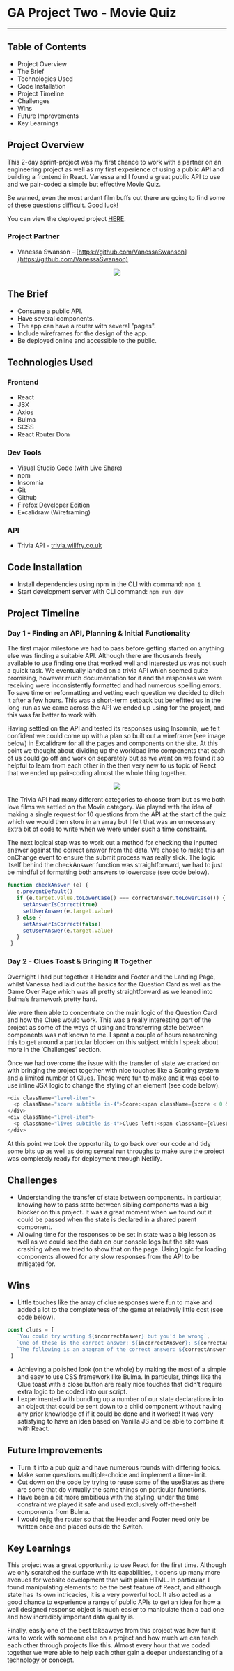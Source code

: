 # GA Project Two - Movie Quiz 
---
## Table of Contents
- Project Overview
- The Brief
- Technologies Used
- Code Installation
- Project Timeline
- Challenges
- Wins
- Future Improvements
- Key Learnings

## Project Overview

This 2-day sprint-project was my first chance to work with a partner on an engineering project as well as my first experience of using a public API and building a frontend in React. Vanessa and I found a great public API to use and we pair-coded a simple but effective Movie Quiz.

Be warned, even the most ardant film buffs out there are going to find some of these questions difficult. Good luck!

You can view the deployed project [HERE](https://bit.ly/3l23Mbx).

### Project Partner

- Vanessa Swanson - [https://github.com/VanessaSwanson](https://github.com/VanessaSwanson)

<p align="center">
  <img src="https://res.cloudinary.com/dn11uqgux/image/upload/v1633013022/project-setup-test/p2_whsmnx.png" />
</p>

## The Brief

- Consume a public API.
- Have several components.
- The app can have a router with several "pages".
- Include wireframes for the design of the app.
- Be deployed online and accessible to the public.

## Technologies Used

### Frontend

- React
- JSX
- Axios
- Bulma
- SCSS
- React Router Dom

### Dev Tools

- Visual Studio Code (with Live Share)
- npm
- Insomnia
- Git
- Github
- Firefox Developer Edition
- Excalidraw (Wireframing)

### API 

- Trivia API - [trivia.willfry.co.uk](trivia.willfry.co.uk)

## Code Installation

- Install dependencies using npm in the CLI with command: `npm i`
- Start development server with CLI command: `npm run dev`

## Project Timeline

### Day 1 - Finding an API, Planning & Initial Functionality

The first major milestone we had to pass before getting started on anything else was finding a suitable API. Although there are thousands freely available to use finding one that worked well and interested us was not such a quick task. We eventually landed on a trivia API which seemed quite promising, however much documentation for it and the responses we were receiving were inconsistently formatted and had numerous spelling errors. To save time on reformatting and vetting each question we decided to ditch it after a few hours. This was a short-term setback but benefitted us in the long-run as we came across the API we ended up using for the project, and this was far better to work with. 

Having settled on the API and tested its responses using Insomnia, we felt confident we could come up with a plan so built out a wireframe (see image below) in Excalidraw for all the pages and components on the site. At this point we thought about dividing up the workload into components that each of us could go off and work on separately but as we went on we found it so helpful to learn from each other in the then very new to us topic of React that we ended up pair-coding almost the whole thing together.

<p align="center">
  <img src="https://res.cloudinary.com/dn11uqgux/image/upload/v1633014162/project-setup-test/Screenshot_2021-09-29_at_19.43.20_mz9iu2.png" />
</p>

The Trivia API had many different categories to choose from but as we both love films we settled on the Movie category. We played with the idea of making a single request for 10 questions from the API at the start of the quiz which we would then store in an array but I felt that was an unnecessary extra bit of code to write when we were under such a time constraint. 

The next logical step was to work out a method for checking the inputted answer against the correct answer from the data. We chose to make this an onChange event to ensure the submit process was really slick. The logic itself behind the checkAnswer function was straightforward, we had to just be mindful of formatting both answers to lowercase (see code below).

```javascript
function checkAnswer (e) {
   e.preventDefault()
   if (e.target.value.toLowerCase() === correctAnswer.toLowerCase()) {
     setAnswerIsCorrect(true)
     setUserAnswer(e.target.value)
   } else {
     setAnswerIsCorrect(false)
     setUserAnswer(e.target.value)
   }
 }
```

### Day 2 - Clues Toast & Bringing It Together 

Overnight I had put together a Header and Footer and the Landing Page, whilst Vanessa had laid out the basics for the Question Card as well as the Game Over Page which was all pretty straightforward as we leaned into Bulma’s framework pretty hard. 

We were then able to concentrate on the main logic of the Question Card and how the Clues would work. This was a really interesting part of the project as some of the ways of using and transferring state between components was not known to me. I spent a couple of hours researching this to get around a particular blocker on this subject which I speak about more in the ‘Challenges’ section. 

Once we had overcome the issue with the transfer of state we cracked on with bringing the project together with nice touches like a Scoring system and a limited number of Clues. These were fun to make and it was cool to use inline JSX logic to change the styling of an element (see code below). 

```javascript
<div className="level-item">
  <p className="score subtitle is-4">Score:<span className={score < 0 && 'low'}>{score}</span></p>
</div>
<div className="level-item">
  <p className="lives subtitle is-4">Clues left:<span className={cluesLeft === 0 && 'low'}> {cluesLeft}</span></p>
</div>

```

At this point we took the opportunity to go back over our code and tidy some bits up as well as doing several run throughs to make sure the project was completely ready for deployment through Netlify.

## Challenges

- Understanding the transfer of state between components. In particular, knowing how to pass state between sibling components was a big blocker on this project. It was a great moment when we found out it could be passed when the state is declared in a shared parent component.
- Allowing time for the responses to be set in state was a big lesson as well as we could see the data on our console logs but the site was crashing when we tried to show that on the page. Using logic for loading components allowed for any slow responses from the API to be mitigated for. 

## Wins

- Little touches like the array of clue responses were fun to make and added a lot to the completeness of the game at relatively little cost (see code below).

```javascript
const clues = [
   `You could try writing ${incorrectAnswer} but you'd be wrong`,
   `One of these is the correct answer: ${incorrectAnswer}; ${correctAnswer}`,
   `The following is an anagram of the correct answer: ${correctAnswer.split('').sort().join('')}`
 ]
```

- Achieving a polished look (on the whole) by making the most of a simple and easy to use CSS framework like Bulma. In particular, things like the Clue toast with a close button are really nice touches that didn’t require extra logic to be coded into our script. 
- I experimented with bundling up a number of our state declarations into an object that could be sent down to a child component without having any prior knowledge of if it could be done and it worked! It was very satisfying to have an idea based on Vanilla JS and be able to combine it with React.

## Future Improvements

- Turn it into a pub quiz and have numerous rounds with differing topics. 
- Make some questions multiple-choice and implement a time-limit.
- Cut down on the code by trying to reuse some of the useStates as there are some that do virtually the same things on particular functions.
- Have been a bit more ambitious with the styling, under the time constraint we played it safe and used exclusively off-the-shelf components from Bulma. 
- I would rejig the router so that the Header and Footer need only be written once and placed outside the Switch.

## Key Learnings

This project was a great opportunity to use React for the first time. Although we only scratched the surface with its capabilities, it opens up many more avenues for website development than with plain HTML. In particular, I found manipulating elements to be the best feature of React, and although state has its own intricacies, it is a very powerful tool. It also acted as a good chance to experience a range of public APIs to get an idea for how a well designed response object is much easier to manipulate than a bad one and how incredibly important data quality is.

Finally, easily one of the best takeaways from this project was how fun it was to work with someone else on a project and how much we can teach each other through projects like this. Almost every hour that we coded together we were able to help each other gain a deeper understanding of a technology or concept. 
